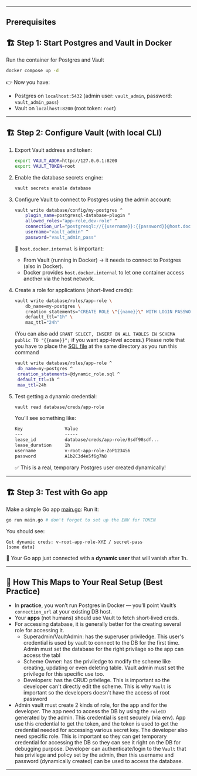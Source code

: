 
---
## Prerequisites

## 🏗️ Step 1: Start Postgres and Vault in Docker
Run the container for Postgres and Vault
```sh
docker compose up -d
```

👉 Now you have:
* Postgres on `localhost:5432` (admin user: `vault_admin`, password: `vault_admin_pass`)
* Vault on `localhost:8200` (root token: `root`)

---

## 🏗️ Step 2: Configure Vault (with local CLI)

1. Export Vault address and token:

   ```sh
   export VAULT_ADDR=http://127.0.0.1:8200
   export VAULT_TOKEN=root
   ```

2. Enable the database secrets engine:

   ```sh
   vault secrets enable database
   ```

3. Configure Vault to connect to Postgres using the admin account:

   ```sh
   vault write database/config/my-postgres ^
       plugin_name=postgresql-database-plugin ^
       allowed_roles="app-role,dev-role" ^
       connection_url="postgresql://{{username}}:{{password}}@host.docker.internal:5432/mydb?sslmode=disable" ^
       username="vault_admin" ^
       password="vault_admin_pass"
   ```

   🔎 `host.docker.internal` is important:

   * From Vault (running in Docker) → it needs to connect to Postgres (also in Docker).
   * Docker provides `host.docker.internal` to let one container access another via the host network.

4. Create a role for applications (short-lived creds):

   ```sh
   vault write database/roles/app-role \
       db_name=my-postgres \
       creation_statements="CREATE ROLE \"{{name}}\" WITH LOGIN PASSWORD '{{password}}' VALID UNTIL '{{expiration}}'; GRANT CONNECT ON DATABASE mydb TO \"{{name}}\";" \
       default_ttl="1h" \
       max_ttl="24h"
   ```

   (You can also add `GRANT SELECT, INSERT ON ALL TABLES IN SCHEMA public TO "{{name}}";` if you want app-level access.)
   Please note that you have to place the [SQL file](/notes/key_rotation_pattern/demo/dynamicsecrets/dynamic_role.sql) at the
   same directory as you run this command
   ```sh
   vault write database/roles/app-role ^
    db_name=my-postgres ^
    creation_statements=@dynamic_role.sql ^
    default_ttl=1h ^
    max_ttl=24h
   ```

   
5. Test getting a dynamic credential:

   ```sh
   vault read database/creds/app-role
   ```

   You’ll see something like:

   ```txt
   Key                Value
   ---                -----
   lease_id           database/creds/app-role/8sdf98sdf...
   lease_duration     1h
   username           v-root-app-role-ZoP123456
   password           A1b2C3d4e5f6g7h8
   ```

   ✅ This is a real, temporary Postgres user created dynamically!

---

## 🏗️ Step 3: Test with Go app

Make a simple Go app [main.go](./main.go):
Run it:

```sh
go run main.go # don't forget to set up the ENV for TOKEN
```

You should see:

```
Got dynamic creds: v-root-app-role-XYZ / secret-pass
[some data]
```

🎉 Your Go app just connected with a **dynamic user** that will vanish after 1h.

---

## 🧩 How This Maps to Your Real Setup (Best Practice)

* In **practice**, you won’t run Postgres in Docker — you’ll point Vault’s `connection_url` at your existing DB host.
* Your **apps** (not humans) should use Vault to fetch short-lived creds.
* For accessing database, it is generally better for the creating several role for accessing it.
  * Superadmin/VaultAdmin: has the superuser priviledge. This user's credential is used by vault to connect to the DB for the first
    time. Admin must set the database for the right privilage so the app can access the tabl
  * Scheme Owner: has the priviledge to modify the scheme like creating, updating or even deleting table. Vault admin must set
    the privilege for this specific use too.
  * Developers: has the CRUD privilege. This is important so the developer can't directly edit the scheme. This is why `Vault` is 
    important so the developers doesn't have the access of root password
* Admin vault must create 2 kinds of role, for the app and for the developer. The app need to access the DB by using the `roleID`
  generated by the admin. This credential is sent securely (via env). App use this credential to get the token, and the token is
  used to get the credential needed for accessing various secret key. The developer also need specific role. This is important 
  so they can get temporary credential for accessing the DB so they can see it right on the DB for debugging purpose. Developer
  can authenticate/login to the `Vault` that has privilege and policy set by the admin, then this username and password (dynamically
  created) can be used to access the database.
---


